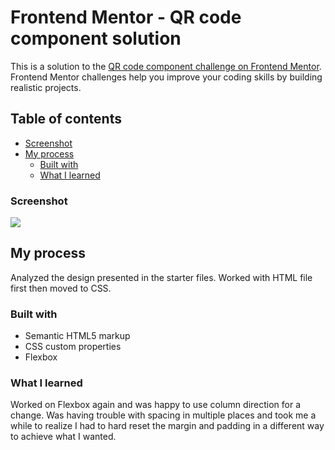 # Frontend Mentor - QR code component solution

This is a solution to the [QR code component challenge on Frontend Mentor](https://www.frontendmentor.io/challenges/qr-code-component-iux_sIO_H). Frontend Mentor challenges help you improve your coding skills by building realistic projects. 

## Table of contents

  - [Screenshot](#screenshot)
- [My process](#my-process)
  - [Built with](#built-with)
  - [What I learned](#what-i-learned)
 



### Screenshot

![](images/_C__Users_Brian%20Segura_Desktop_FrontEndMentor_order-summary-component-main_index.html(1).png)


## My process

Analyzed the design presented in the starter files. Worked with HTML file first then moved to CSS.

### Built with

- Semantic HTML5 markup
- CSS custom properties
- Flexbox



### What I learned

Worked on Flexbox again and was happy to use column direction for a change. Was having trouble with spacing in multiple places and took me a while to realize I had to hard reset the margin and padding in a different way to achieve what I wanted. 


